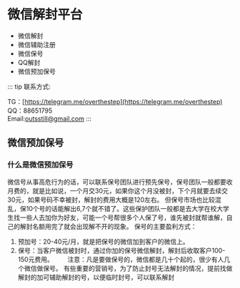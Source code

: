 # 微信解封平台

- 微信解封
- 微信辅助注册
- 微信保号
- QQ解封
- 微信预加保号

::: tip
联系方式:

TG：[https://telegram.me/overthestep](https://telegram.me/overthestep)​<br>
QQ：88651795​<br>
Email:outsstill@gmail.com
:::

## 微信预加保号

### 什么是微信预加保号

微信号从事高危行为的话，可以联系保号团队进行预先保号，保号团队一般都要收月费的，就是比如说，一个月交30元，如果你这个月没被封，下个月就要去续交30元，如果号码不幸被封，解封的费用大概是120左右。 但保号市场也比较混乱，保10个号的话能解出6,7个就不错了。这些保护团队一般都是去大学在校大学生找一些人去加你为好友，可能一个号帮很多个人保了号，谁先被封就帮谁解，自己的解封名额用完了就会出现解不开的现象。 保号的主要盈利方式： 　　
1. 预加号：20-40元/月，就是把保号的微信加到客户的微信上。 　　
2. 保号：当客户微信被封时，通过你加的保号微信解封，解封后收取客户100-150元费用。 　　注意：凡是要做保号的，微信都是几十个起的，很少有人几个微信做保号。 有些重要的营销号，为了防止封号无法解封的情况，提前找做解封的加可辅助解封的号，以便临时封号，可以联系解封
